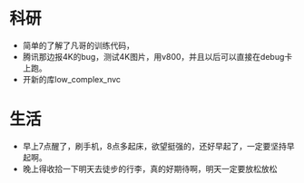 # 科研
- 简单的了解了凡哥的训练代码，
- 腾讯那边报4K的bug，测试4K图片，用v800，并且以后可以直接在debug卡上跑。
- 开新的库low_complex_nvc 


# 生活
- 早上7点醒了，刷手机，8点多起床，欲望挺强的，还好早起了，一定要坚持早起啊。
- 晚上得收拾一下明天去徒步的行李，真的好期待啊，明天一定要放松放松

